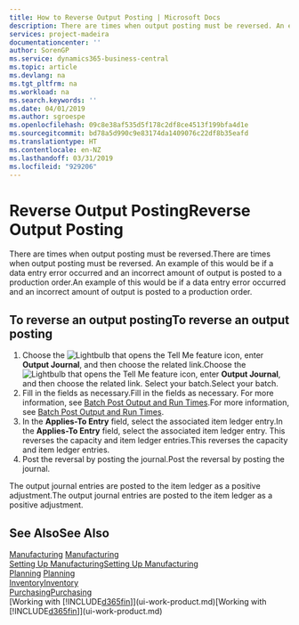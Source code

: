 ```yaml
---
title: How to Reverse Output Posting | Microsoft Docs
description: There are times when output posting must be reversed. An example of this would be if a data entry error occurred and an incorrect amount of output is posted to a production order.
services: project-madeira
documentationcenter: ''
author: SorenGP
ms.service: dynamics365-business-central
ms.topic: article
ms.devlang: na
ms.tgt_pltfrm: na
ms.workload: na
ms.search.keywords: ''
ms.date: 04/01/2019
ms.author: sgroespe
ms.openlocfilehash: 09c8e38af535d5f178c2df8ce4513f199bfa4d1e
ms.sourcegitcommit: bd78a5d990c9e83174da1409076c22df8b35eafd
ms.translationtype: HT
ms.contentlocale: en-NZ
ms.lasthandoff: 03/31/2019
ms.locfileid: "929206"
---
```

# <a name="reverse-output-posting"></a><span data-ttu-id="46d05-104">Reverse Output Posting</span><span class="sxs-lookup"><span data-stu-id="46d05-104">Reverse Output Posting</span></span>
<span data-ttu-id="46d05-105">There are times when output posting must be reversed.</span><span class="sxs-lookup"><span data-stu-id="46d05-105">There are times when output posting must be reversed.</span></span> <span data-ttu-id="46d05-106">An example of this would be if a data entry error occurred and an incorrect amount of output is posted to a production order.</span><span class="sxs-lookup"><span data-stu-id="46d05-106">An example of this would be if a data entry error occurred and an incorrect amount of output is posted to a production order.</span></span>  

## <a name="to-reverse-an-output-posting"></a><span data-ttu-id="46d05-107">To reverse an output posting</span><span class="sxs-lookup"><span data-stu-id="46d05-107">To reverse an output posting</span></span>  
1.  <span data-ttu-id="46d05-108">Choose the ![Lightbulb that opens the Tell Me feature](media/ui-search/search_small.png "Tell me what you want to do") icon, enter **Output Journal**, and then choose the related link.</span><span class="sxs-lookup"><span data-stu-id="46d05-108">Choose the ![Lightbulb that opens the Tell Me feature](media/ui-search/search_small.png "Tell me what you want to do") icon, enter **Output Journal**, and then choose the related link.</span></span> <span data-ttu-id="46d05-109">Select your batch.</span><span class="sxs-lookup"><span data-stu-id="46d05-109">Select your batch.</span></span>  
2. <span data-ttu-id="46d05-110">Fill in the fields as necessary.</span><span class="sxs-lookup"><span data-stu-id="46d05-110">Fill in the fields as necessary.</span></span> <span data-ttu-id="46d05-111">For more information, see [Batch Post Output and Run Times](production-how-to-post-output-quantity.md).</span><span class="sxs-lookup"><span data-stu-id="46d05-111">For more information, see [Batch Post Output and Run Times](production-how-to-post-output-quantity.md).</span></span>
3.  <span data-ttu-id="46d05-112">In the **Applies-To Entry** field, select the associated item ledger entry.</span><span class="sxs-lookup"><span data-stu-id="46d05-112">In the **Applies-To Entry** field, select the associated item ledger entry.</span></span> <span data-ttu-id="46d05-113">This reverses the capacity and item ledger entries.</span><span class="sxs-lookup"><span data-stu-id="46d05-113">This reverses the capacity and item ledger entries.</span></span>  
4. <span data-ttu-id="46d05-114">Post the reversal by posting the journal.</span><span class="sxs-lookup"><span data-stu-id="46d05-114">Post the reversal by posting the journal.</span></span>  

<span data-ttu-id="46d05-115">The output journal entries are posted to the item ledger as a positive adjustment.</span><span class="sxs-lookup"><span data-stu-id="46d05-115">The output journal entries are posted to the item ledger as a positive adjustment.</span></span>  

## <a name="see-also"></a><span data-ttu-id="46d05-116">See Also</span><span class="sxs-lookup"><span data-stu-id="46d05-116">See Also</span></span>  
 <span data-ttu-id="46d05-117">[Manufacturing](production-manage-manufacturing.md)  </span><span class="sxs-lookup"><span data-stu-id="46d05-117">[Manufacturing](production-manage-manufacturing.md)  </span></span>  
 [<span data-ttu-id="46d05-118">Setting Up Manufacturing</span><span class="sxs-lookup"><span data-stu-id="46d05-118">Setting Up Manufacturing</span></span>](production-configure-production-processes.md)  
 <span data-ttu-id="46d05-119">[Planning](production-planning.md)    </span><span class="sxs-lookup"><span data-stu-id="46d05-119">[Planning](production-planning.md)    </span></span>  
 [<span data-ttu-id="46d05-120">Inventory</span><span class="sxs-lookup"><span data-stu-id="46d05-120">Inventory</span></span>](inventory-manage-inventory.md)  
 [<span data-ttu-id="46d05-121">Purchasing</span><span class="sxs-lookup"><span data-stu-id="46d05-121">Purchasing</span></span>](purchasing-manage-purchasing.md)  
 <span data-ttu-id="46d05-122">[Working with [!INCLUDE[d365fin](includes/d365fin_md.md)]](ui-work-product.md)</span><span class="sxs-lookup"><span data-stu-id="46d05-122">[Working with [!INCLUDE[d365fin](includes/d365fin_md.md)]](ui-work-product.md)</span></span>  
